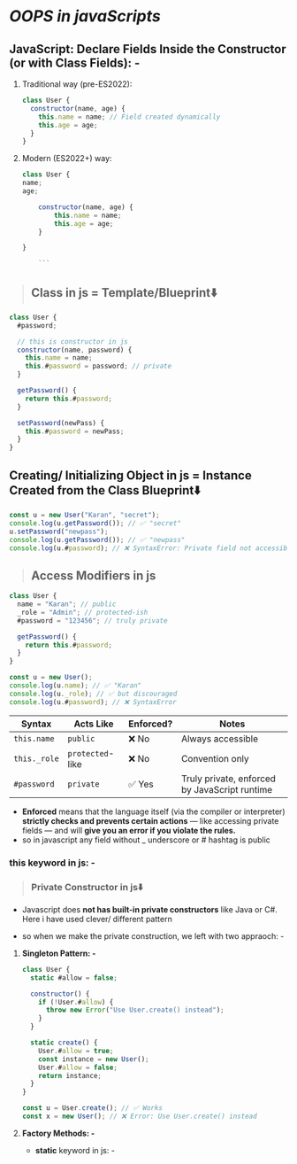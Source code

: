 # **_OOPS in javaScripts_**

## **JavaScript: Declare Fields Inside the Constructor (or with Class Fields): -**

1. Traditional way (pre-ES2022):

   ```javascript
   class User {
     constructor(name, age) {
       this.name = name; // Field created dynamically
       this.age = age;
     }
   }
   ```

2. Modern (ES2022+) way:

   ````javascript
   class User {
   name;
   age;

       constructor(name, age) {
           this.name = name;
           this.age = age;
       }

   }

       ```
   ````

> ## **Class in js = Template/Blueprint⬇️**

```javascript
class User {
  #password;

  // this is constructor in js
  constructor(name, password) {
    this.name = name;
    this.#password = password; // private
  }

  getPassword() {
    return this.#password;
  }

  setPassword(newPass) {
    this.#password = newPass;
  }
}
```

## **Creating/ Initializing Object in js = Instance Created from the Class Blueprint⬇️**

```javascript
const u = new User("Karan", "secret");
console.log(u.getPassword()); // ✅ "secret"
u.setPassword("newpass");
console.log(u.getPassword()); // ✅ "newpass"
console.log(u.#password); // ❌ SyntaxError: Private field not accessible
```

> ## **Access Modifiers in js**

```javascript
class User {
  name = "Karan"; // public
  _role = "Admin"; // protected-ish
  #password = "123456"; // truly private

  getPassword() {
    return this.#password;
  }
}

const u = new User();
console.log(u.name); // ✅ "Karan"
console.log(u._role); // ✅ but discouraged
console.log(u.#password); // ❌ SyntaxError
```

| Syntax       | Acts Like        | Enforced? | Notes                                         |
| ------------ | ---------------- | --------- | --------------------------------------------- |
| `this.name`  | `public`         | ❌ No     | Always accessible                             |
| `this._role` | `protected`-like | ❌ No     | Convention only                               |
| `#password`  | `private`        | ✅ Yes    | Truly private, enforced by JavaScript runtime |

- **Enforced** means that the language itself (via the compiler or interpreter) **strictly checks and prevents certain actions** — like accessing private fields — and will **give you an error if you violate the rules.**
- so in javascript any field without \_ underscore or # hashtag is public

### **this** keyword in js: -

> ### Private Constructor in js⬇️

- Javascript does **not has built-in private constructors** like Java or C#. Here i have used clever/ different pattern

- so when we make the private construction, we left with two appraoch: -

1. **Singleton Pattern: -**

   ```javascript
   class User {
     static #allow = false;

     constructor() {
       if (!User.#allow) {
         throw new Error("Use User.create() instead");
       }
     }

     static create() {
       User.#allow = true;
       const instance = new User();
       User.#allow = false;
       return instance;
     }
   }
   ```

   ```javascript
   const u = User.create(); // ✅ Works
   const x = new User(); // ❌ Error: Use User.create() instead
   ```

2. **Factory Methods: -**

   - **static** keyword in js: -
